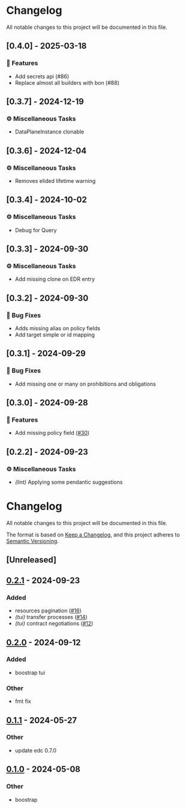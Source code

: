 # Changelog

All notable changes to this project will be documented in this file.

## [0.4.0] - 2025-03-18

### 🚀 Features

- Add secrets api (#86)
- Replace almost all builders with bon (#88)

<!-- generated by git-cliff -->
<!-- generated by git-cliff -->
<!-- generated by git-cliff -->
## [0.3.7] - 2024-12-19

### ⚙️ Miscellaneous Tasks

- DataPlaneInstance clonable

<!-- generated by git-cliff -->
## [0.3.6] - 2024-12-04

### ⚙️ Miscellaneous Tasks

- Removes elided lifetime warning

<!-- generated by git-cliff -->
<!-- generated by git-cliff -->
## [0.3.4] - 2024-10-02

### ⚙️ Miscellaneous Tasks

- Debug for Query

<!-- generated by git-cliff -->
## [0.3.3] - 2024-09-30

### ⚙️ Miscellaneous Tasks

- Add missing clone on EDR entry

<!-- generated by git-cliff -->
## [0.3.2] - 2024-09-30

### 🐛 Bug Fixes

- Adds missing alias on policy fields
- Add target simple or id mapping

<!-- generated by git-cliff -->
## [0.3.1] - 2024-09-29

### 🐛 Bug Fixes

- Add missing one or many on prohibitions and obligations

<!-- generated by git-cliff -->
## [0.3.0] - 2024-09-28

### 🚀 Features

- Add missing policy field ([#30](https://github.com/dataspace-rs/edc-rs/pull/30))

<!-- generated by git-cliff -->
## [0.2.2] - 2024-09-23

### ⚙️ Miscellaneous Tasks

- *(lint)* Applying some pendantic suggestions

<!-- generated by git-cliff -->
# Changelog
All notable changes to this project will be documented in this file.

The format is based on [Keep a Changelog](https://keepachangelog.com/en/1.0.0/),
and this project adheres to [Semantic Versioning](https://semver.org/spec/v2.0.0.html).

## [Unreleased]

## [0.2.1](https://github.com/wolf4ood/edc-rs/compare/v0.2.0...v0.2.1) - 2024-09-23

### Added

- resources pagination ([#16](https://github.com/wolf4ood/edc-rs/pull/16))
- *(tui)* transfer processes ([#14](https://github.com/wolf4ood/edc-rs/pull/14))
- *(tui)* contract negotiations ([#12](https://github.com/wolf4ood/edc-rs/pull/12))

## [0.2.0](https://github.com/wolf4ood/edc-rs/compare/v0.1.1...v0.2.0) - 2024-09-12

### Added

- boostrap tui

### Other

- fmt fix

## [0.1.1](https://github.com/wolf4ood/edc-rs/compare/v0.1.0...v0.1.1) - 2024-05-27

### Other
- update edc 0.7.0

## [0.1.0](https://github.com/wolf4ood/edc-rs/releases/tag/v0.1.0) - 2024-05-08

### Other
- boostrap
